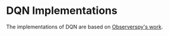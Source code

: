# DQN Implementations

The implementations of DQN are based on [Observerspy's work](https://github.com/Observerspy/CS234/tree/master/assignment2/starter_code).
